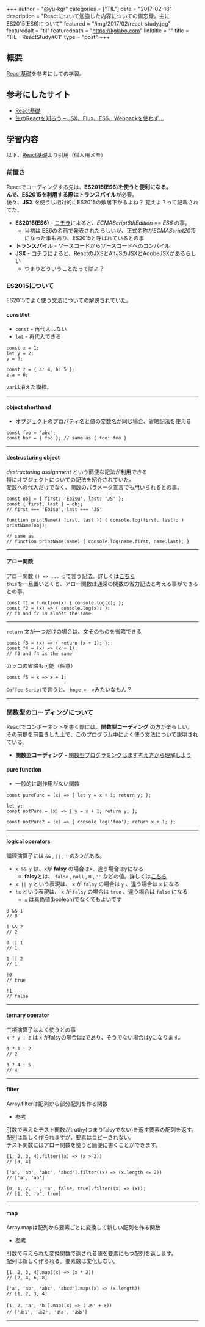 +++
author = "@yu-kgr"
categories = ["TIL"]
date = "2017-02-18"
description = "Reactについて勉強した内容についての備忘録。主にES2015(ES6)について"
featured = "/img/2017/02/react-study.jpg"
featuredalt = "til"
featuredpath = "https://kglabo.com"
linktitle = ""
title = "TIL - ReactStudy#01"
type = "post"
+++

## 概要
[React基礎](http://basic-react.axlight.com/html/)を参考にしての学習。

## 参考にしたサイト
* [React基礎](http://basic-react.axlight.com/html/)
* [生のReactを知ろう – JSX、Flux、ES6、Webpackを使わず…](http://postd.cc/learn-raw-react-no-jsx-flux-es6-webpack/)


## 学習内容

以下、[React基礎](http://basic-react.axlight.com/html/)より引用（個人用メモ）


### 前置き

Reactでコーディングする先は、**ES2015(ES6)**を使うと便利になる。  
んで、ES2015を利用する際は**トランスパイル**が必要。  
後々、**JSX** を使うし相対的にES2015の敷居下がるよね？ 覚えよ？って記載されてた。


* **ES2015(ES6)** - [コチラ](http://qiita.com/tuno-tky/items/74ca595a9232bcbcd727)によると、*ECMAScript6thEdition* == *ES6* の事。
  * 当初は ES6の名前で発表されたらしいが、正式名称が*ECMAScript2015*になった事もあり、ES2015と呼ばれているとの事
* **トランスパイル** - ソースコードからソースコードへのコンパイル
* **JSX** - [コチラ](http://qiita.com/ConquestArrow/items/29fc478f48862a4d14fb)によると、ReactのJXSとAltJSのJSXとAdobeJSXがあるらしい 
  * つまりどういうことだってばよ？


### ES2015について

ES2015でよく使う文法についての解説されていた。

#### const/let

* `const` - 再代入しない  
* `let` - 再代入できる 

```
const x = 1;
let y = 2;
y = 3;

const z = { a: 4, b: 5 };
z.a = 6;
```

`var`は消えた模様。

---

#### object shorthand

* オブジェクトのプロパティ名と値の変数名が同じ場合、省略記法を使える

```
const foo = 'abc';
const bar = { foo }; // same as { foo: foo }
```

---

#### destructuring object

*destructuring assignment* という簡便な記法が利用できる  
特にオブジェクトについての記法を紹介されていた。  
変数への代入だけでなく、関数のパラメータ宣言でも用いられるとの事。

```
const obj = { first: 'Ebisu', last: 'JS' };
const { first, last } = obj;
// first === 'Ebisu', last === 'JS'

function printName({ first, last }) { console.log(first, last); }
printName(obj);

// same as
// function printName(name) { console.log(name.first, name.last); }
``` 

---

#### アロー関数

アロー関数
`() => ...` って言う記法。詳しくは[こちら](https://developer.mozilla.org/ja/docs/Web/JavaScript/Reference/arrow_functions)  
`this`を一旦置いとくと、アロー関数は通常の関数の省力記法と考える事ができるとの事。

```
const f1 = function(x) { console.log(x); };
const f2 = (x) => { console.log(x); };
// f1 and f2 is almost the same
```

---

`return` 文が一つだけの場合は、文そのものを省略できる

```
const f3 = (x) => { return (x + 1); };
const f4 = (x) => (x + 1);
// f3 and f4 is the same
```

カッコの省略も可能（任意）

```
const f5 = x => x + 1;
```

`Coffee Script`で言うと、 `hoge = ->`みたいなもん？

---

### 関数型のコーディングについて

Reactでコンポーネントを書く際には、**関数型コーディング** の方が楽らしい。  
その前提を前置きした上で、このプログラム中によく使う文法について説明されている。

* **関数型コーディング**  - [関数型プログラミングはまず考え方から理解しよう](http://qiita.com/stkdev/items/5c021d4e5d54d56b927c)


#### pure function
  * 一般的に副作用がない関数

```
const pureFunc = (x) => { let y = x + 1; return y; };

let y;
const notPure = (x) => { y = x + 1; return y; };

const notPure2 = (x) => { console.log('foo'); return x + 1; };
```

---

#### logical operators

論理演算子には `&&` , `||` , `!` の3つがある。

* `x && y` は、xが **falsy** の場合はx、違う場合はyになる
  * **falsy**とは、 `false` , `null` , `0` , `''` などの値。詳しくは[こちら](https://developer.mozilla.org/ja/docs/Glossary/Falsy)
* `x || y` という表現は、 `x` が `falsy` の場合は `y` 、違う場合は `x` になる
* `!x` という表現は、 `x` が `falsy` の場合は `true` 、違う場合は `false` になる
  * `x` は真偽値(boolean)でなくてもよいです

```
0 && 1
// 0

1 && 2
// 2

0 || 1
// 1

1 || 2
// 1

!0
// true

!1
// false
```

---

#### ternary operator

三項演算子はよく使うとの事  
`x ? y : z` は `x` がfalsyの場合はzであり、そうでない場合はyになります。

```
0 ? 1 : 2
// 2

3 ? 4 : 5
// 4
```

---

#### filter

Array.filterは配列から部分配列を作る関数

* [参考](https://developer.mozilla.org/ja/docs/Web/JavaScript/Reference/Global_Objects/Array/filter)

引数で与えたテスト関数がtruthy(つまりfalsyでない)を返す要素の配列を返す。  
配列は新しく作られますが、要素はコピーされない。  
テスト関数にはアロー関数を使うと簡便に書くことができます。

```
[1, 2, 3, 4].filter((x) => (x > 2))
// [3, 4]

['a', 'ab', 'abc', 'abcd'].filter((x) => (x.length <= 2))
// ['a', 'ab']

[0, 1, 2, '', 'a', false, true].filter((x) => (x));
// [1, 2, 'a', true]
```

---

#### map

Array.mapは配列から要素ごとに変換して新しい配列を作る関数

* [参考](https://developer.mozilla.org/ja/docs/Web/JavaScript/Reference/Global_Objects/Array/map)

引数で与えられた変換関数で返される値を要素にもつ配列を返します。  
配列は新しく作られる。要素数は変化しない。

```
[1, 2, 3, 4].map((x) => (x * 2))
// [2, 4, 6, 8]

['a', 'ab', 'abc', 'abcd'].map((x) => (x.length))
// [1, 2, 3, 4]

[1, 2, 'a', 'b'].map((x) => ('あ' + x))
// ['あ1', 'あ2', 'あa', 'あb']
```

---
